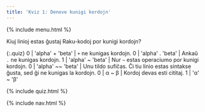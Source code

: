 ```yaml
---
title: 'Kviz 1: Denove kunigi kordojn'
---
```


{% include menu.html %}

Kiuj linioj estas ĝustaj Raku-kodoj por kunigi kordojn?

{:.quiz}
0 | &apos;alpha&apos; + &apos;beta&apos; | `+` ne kunigas kordojn.
0 | &apos;alpha&apos; . &apos;beta&apos; | Ankaŭ `.` ne kunigas kordojn.
1 | &apos;alpha&apos; ~ &apos;beta&apos; | Nur `~` estas operaciumo por kunigi kordojn.
0 | &apos;alpha&apos; ~~ &apos;beta&apos; | Unu tildo sufiĉas. Ĉi tiu linio estas sintakse ĝusta, sed ĝi ne kunigas la kordojn.
0 | α ~ β | Kordoj devas esti cititaj.
1 | &apos;α&apos; ~ &apos;β&apos;

{% include quiz.html %}

{% include nav.html %}